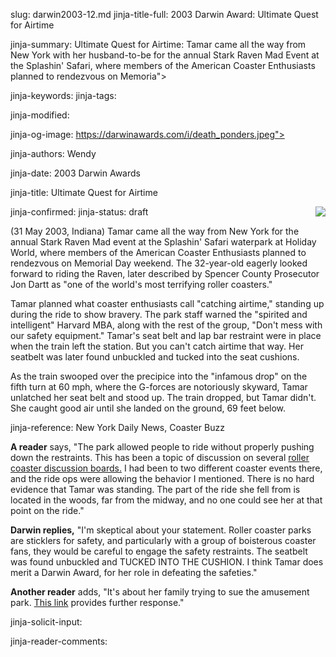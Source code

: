 slug: darwin2003-12.md
jinja-title-full: 2003 Darwin Award: Ultimate Quest for Airtime

jinja-summary: Ultimate Quest for Airtime: Tamar came all the way from New York with her husband-to-be for the annual Stark Raven Mad Event at the Splashin' Safari, where members of the American Coaster Enthusiasts planned to rendezvous on Memoria">

jinja-keywords:
jinja-tags:

jinja-modified:

jinja-og-image: https://darwinawards.com/i/death_ponders.jpeg">

jinja-authors: Wendy

jinja-date: 2003 Darwin Awards


jinja-title: Ultimate Quest for Airtime


jinja-confirmed:
jinja-status: draft
<A href="/art/mcdonnell" target="_top"><IMG src="/i/art/mcdonnell/Ultimate_quest_color.med.jpg" align="right" border="0"></A>

(31 May 2003, Indiana) Tamar came all the way from New York for the annual
Stark Raven Mad event at the Splashin' Safari waterpark at Holiday World,
where members of the American Coaster Enthusiasts planned to rendezvous on
Memorial Day weekend. The 32-year-old eagerly looked forward to riding the
Raven, later described by Spencer County Prosecutor Jon Dartt as "one of
the world's most terrifying roller coasters."

Tamar planned what coaster enthusiasts call "catching airtime," standing up
during the ride to show bravery. The park staff warned the "spirited and
intelligent" Harvard MBA, along with the rest of the group, "Don't mess
with our safety equipment." Tamar's seat belt and lap bar restraint were
in place when the train left the station. But you can't catch airtime that
way. Her seatbelt was later found unbuckled and tucked into the seat
cushions.

As the train swooped over the precipice into the "infamous drop" on the fifth
turn at 60 mph, where the G-forces are notoriously skyward, Tamar unlatched her
seat belt and stood up.	 The train dropped, but Tamar didn't. She caught good
air until she landed on the ground, 69 feet below. <!-- Tamar Fellner -->
<P align=center>
<!--#include virtual="/inc/votebar_viewvoteonly" -->

jinja-reference: New York Daily News, Coaster Buzz

<B>A reader</B> says, "The park allowed people to ride without properly
pushing down the restraints. This has been a topic of discussion on
several <A
href="http://www.coasterbuzz.com/search.htm?q=tamar&section=All&results=20&order=rank">roller
coaster discussion boards.</A>	I had been to two different coaster events
there, and the ride ops were allowing the behavior I mentioned.	 There is
no hard evidence that Tamar was standing. The part of the ride she fell
from is located in the woods, far from the midway, and no one could see her
at that point on the ride."

<B>Darwin replies,</B> "I'm skeptical about your statement. Roller coaster
parks are sticklers for safety, and particularly with a group of boisterous
coaster fans, they would be careful to engage the safety restraints. The
seatbelt was found unbuckled and TUCKED INTO THE CUSHION. I think Tamar
does merit a Darwin Award, for her role in defeating the safeties."

<B>Another reader</B> adds, "It's about her family trying to sue the amusement park. <A HREF="http://www.rollercoasterworld.com/News.htm">This link</A> provides further response."

jinja-solicit-input:

jinja-reader-comments:



<!--#include file=nav_2003.html -->


